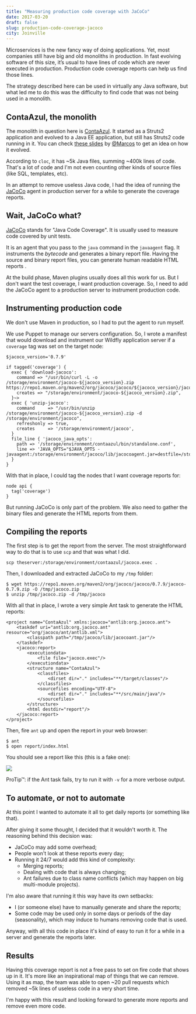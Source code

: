 ```yaml
---
title: "Measuring production code coverage with JaCoCo"
date: 2017-03-20
draft: false
slug: production-code-coverage-jacoco
city: Joinville
---
```


Microservices is the new fancy way of doing applications. Yet, most companies still have big and old monoliths in production. In fast evolving software of this size, it’s usual to have lines of code which are never executed in production. Production code coverage reports can help
us find those lines.

The strategy described here can be used in virtually any Java software, but what led me to do this was the difficulty to find code that was not being used in a monolith.

## ContaAzul, the monolith

The monolith in question here is [ContaAzul](http://contaazul.com/). It started as a Struts2 application and evolved to a Java EE application, but still has Struts2 code running in it. You can check [these slides](https://pt.slideshare.net/marcoswp3x/tdc-2015-java-from-old-school-to-moder-art) by [@Marcos](https://github.com/marcos) to get an idea on how it evolved.

According to `cloc`, it has ~5k Java files, summing ~400k lines of code. That's a lot of code and I'm not even counting other kinds of source files (like SQL, templates, etc).

In an attempt to remove useless Java code, I had the idea of running the [JaCoCo](https://github.com/jacoco/jacoco) agent in production server for a while to generate the coverage reports.

## Wait, JaCoCo what?

[JaCoCo](https://github.com/jacoco/jacoco) stands for "Java Code Coverage". It is usually used to measure code covered by unit tests.

It is an agent that you pass to the `java` command in the `javaagent` flag. It instruments the *bytecode* and generates a binary report file. Having the source and binary report files, you can generate
human readable HTML reports .

At the build phase, Maven plugins usually does all this work for us. But I don't want the test coverage, I want production coverage. So, I need to add the JaCoCo agent to a production server to instrument production code.

## Instrumenting production code

We don't use Maven in production, so I had to put the agent to run myself.

We use Puppet to manage our servers configuration. So, I wrote a manifest that would download and instrument our Wildfly application server if a `coverage` tag was set on the target node:

```
$jacoco_version='0.7.9'

if tagged('coverage') {
  exec { 'download-jacoco':
    command => "/usr/bin/curl -L -o /storage/environment/jacoco-${jacoco_version}.zip https://repo1.maven.org/maven2/org/jacoco/jacoco/${jacoco_version}/jacoco-${jacoco_version}.zip",
    creates => "/storage/environment/jacoco-${jacoco_version}.zip",
  }~>
  exec { 'unzip-jacoco':
    command     => "/usr/bin/unzip /storage/environment/jacoco-${jacoco_version}.zip -d /storage/environment/jacoco",
    refreshonly => true,
    creates     => '/storage/environment/jacoco',
  }
  file_line { 'jacoco_java_opts':
    path => '/storage/environment/contaazul/bin/standalone.conf',
    line => 'JAVA_OPTS="$JAVA_OPTS -javaagent:/storage/environment/jacoco/lib/jacocoagent.jar=destfile=/storage/environment/contaazul/jacoco.exec,output=file,append=true,dumponexit=true"',
  }
}
```

With that in place, I could tag the nodes that I want coverage reports for:

```
node api {
  tag('coverage')
}
```

But running JaCoCo is only part of the problem. We also need to gather the binary files and generate the HTML reports from them.

## Compiling the reports

The first step is to get the report from the server. The most straightforward way to do that is to use `scp` and that was what I did.

```
scp theserver:/storage/environment/contaazul/jacoco.exec .
```

Then, I downloaded and extracted JaCoCo to my `/tmp` folder:

```
$ wget https://repo1.maven.org/maven2/org/jacoco/jacoco/0.7.9/jacoco-0.7.9.zip -O /tmp/jacoco.zip
$ unzip /tmp/jacoco.zip -d /tmp/jacoco
```

With all that in place, I wrote a very simple Ant task to generate the HTML reports:

```
<project name="ContaAzul" xmlns:jacoco="antlib:org.jacoco.ant">
    <taskdef uri="antlib:org.jacoco.ant" resource="org/jacoco/ant/antlib.xml">
        <classpath path="/tmp/jacoco/lib/jacocoant.jar"/>
    </taskdef>
    <jacoco:report>
        <executiondata>
            <file file="jacoco.exec"/>
        </executiondata>
        <structure name="ContaAzul">
            <classfiles>
                <dirset dir="." includes="**/target/classes"/>
            </classfiles>
            <sourcefiles encoding="UTF-8">
                <dirset dir="." includes="**/src/main/java"/>
            </sourcefiles>
        </structure>
        <html destdir="report"/>
    </jacoco:report>
</project>
```

Then, fire `ant` up and open the report in your web browser:

```
$ ant
$ open report/index.html
```

You should see a report like this (this is a fake one):

![](Untitled-eeee1dc0-05e8-4bf8-b782-9530a0d9dc76.png)

ProTip™: if the Ant task fails, try to run it with `-v` for a more verbose output.

## To automate, or not to automate

At this point I wanted to automate it all to get daily reports (or something like that).

After giving it some thought, I decided that it wouldn't worth it. The reasoning behind this decision was:

- JaCoCo may add some overhead;
- People won't look at these reports every day;
- Running it 24/7 would add this kind of complexity:
    - Merging reports;
    - Dealing with code that is always changing;
    - Ant failures due to class name conflicts (which may happen on big multi-module projects).

I'm also aware that running it this way have its own setbacks:

- I (or someone else) have to manually generate and share the reports;
- Some code may be used only in some days or periods of the day (seasonality), which may induce to humans removing code that is used.

Anyway, with all this code in place it's kind of easy to run it for a while in a server and generate the reports later.

## Results

Having this coverage report is not a free pass to set on fire code that shows up in it. It's more like an inspirational map of things that we can remove. Using it as map, the team was able to open ~20 pull requests which removed ~5k lines of useless code in a very short time.

I'm happy with this result and looking forward to generate more reports and remove even more code.